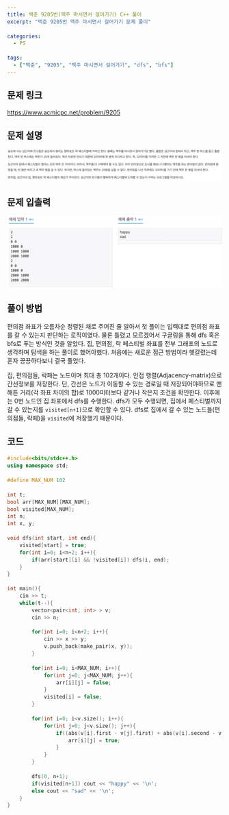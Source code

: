 ```yaml
---
title: 백준 9205번(맥주 마시면서 걸어가기) C++ 풀이
excerpt: "백준 9205번 맥주 마시면서 걸어가기 문제 풀이"

categories:
  - PS

tags:
  - ["백준", "9205", "맥주 마시면서 걸어가기", "dfs", "bfs"]
---
```


## 문제 링크
<https://www.acmicpc.net/problem/9205>
<br>  

## 문제 설명
<img src = "/assets/images/9205.png">
<br>  

## 문제 입출력
<img src = "/assets/images/9205io.png">
<br>  

## 풀이 방법
편의점 좌표가 오름차순 정렬된 채로 주어진 줄 알아서 첫 풀이는 입력대로 편의점 좌표를 갈 수 있는지 판단하는 로직이였다. 물론 틀렸고 모르겠어서 구글링을 통해 dfs 혹은 bfs로 푸는 방식인 것을 알았다. 집, 편의점, 락 페스티벌 좌표를 전부 그래프의 노드로 생각하며 탐색을 하는 풀이로 했어야했다. 처음에는 새로운 접근 방법이라 헷갈렸는데 혼자 끙끙하다보니 결국 풀었다.  

집, 편의점들, 락페는 노드이며 최대 총 102개이다. 인접 행렬(Adjacency-matrix)으로 간선정보를 저장한다. 단, 간선은 노드가 이동할 수 있는 경로일 때 저장되어야하므로 맨해튼 거리(각 좌표 차이의 합)로 1000미터보다 같거나 작은지 조건을 확인한다. 이후에는 0번 노드인 집 좌표에서 dfs를 수행한다. dfs가 모두 수행되면, 집에서 페스티벌까지 갈 수 있는지를 `visited[n+1]`으로 확인할 수 있다. dfs로 집에서 갈 수 있는 노드들(편의점들, 락페)을 `visited`에 저장했기 때문이다.
<br>  

## 코드
```c++
#include<bits/stdc++.h>
using namespace std;

#define MAX_NUM 102

int t;
bool arr[MAX_NUM][MAX_NUM];
bool visited[MAX_NUM];
int n;
int x, y;

void dfs(int start, int end){
    visited[start] = true;
    for(int i=0; i<n+2; i++){
        if(arr[start][i] && !visited[i]) dfs(i, end);
    }
}

int main(){
    cin >> t;
    while(t--){
        vector<pair<int, int> > v;
        cin >> n;

        for(int i=0; i<n+2; i++){
            cin >> x >> y;
            v.push_back(make_pair(x, y));
        }

        for(int i=0; i<MAX_NUM; i++){
            for(int j=0; j<MAX_NUM; j++){
                arr[i][j] = false; 
            }
            visited[i] = false;
        }

        for(int i=0; i<v.size(); i++){
            for(int j=0; j<v.size(); j++){
                if((abs(v[i].first - v[j].first) + abs(v[i].second - v[j].second)) <= 1000) {
                    arr[i][j] = true;
                }
            }
        }

        dfs(0, n+1);
        if(visited[n+1]) cout << "happy" << '\n';
        else cout << "sad" << '\n';
    }
}

```